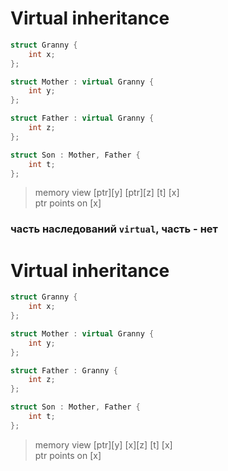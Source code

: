 # Virtual inheritance

```c++
struct Granny {
    int x;
};

struct Mother : virtual Granny {
    int y;
};

struct Father : virtual Granny {
    int z;
};

struct Son : Mother, Father {
    int t;
};
```

> memory view [ptr][y] [ptr][z] [t] [x]  
> ptr points on [x]

### часть наследований ``virtual``, часть - нет

# Virtual inheritance

```c++
struct Granny {
    int x;
};

struct Mother : virtual Granny {
    int y;
};

struct Father : Granny {
    int z;
};

struct Son : Mother, Father {
    int t;
};
```

> memory view [ptr][y] [x][z] [t] [x]  
> ptr points on [x]